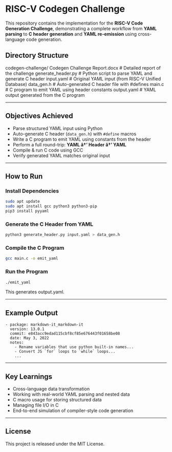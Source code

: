 # RISC-V Codegen Challenge

This repository contains the implementation for the **RISC-V Code Generation Challenge**, demonstrating a complete workflow from **YAML parsing** to **C header generation** and **YAML re-emission** using cross-language code generation.

## Directory Structure

codegen-challenge/
Codegen Challenge Report.docx # Detailed report of the challenge
 generate_header.py # Python script to parse YAML and generate C header
 input.yaml # Original YAML input (from RISC-V Unified Database)
 data_gen.h # Auto-generated C header file with #defines
 main.c # C program to emit YAML using header constants
 output.yaml # YAML output generated from the C program


---

## Objectives Achieved

-  Parse structured YAML input using Python  
-  Auto-generate C header (`data_gen.h`) with `#define` macros  
-  Write a C program to emit YAML using constants from the header  
-  Perform a full round-trip: **YAML â†’ Header â†’ YAML**  
-  Compile & run C code using GCC  
-  Verify generated YAML matches original input  

---

##   How to Run

### Install Dependencies
```bash
sudo apt update
sudo apt install gcc python3 python3-pip
pip3 install pyyaml
```

### Generate the C Header from YAML
```bash
python3 generate_header.py input.yaml > data_gen.h
```

### Compile the C Program
```bash
gcc main.c -o emit_yaml
```

###  Run the Program
```bash
./emit_yaml
```
This generates output.yaml.

---

## Example Output

```
- package: markdown-it_markdown-it
  version: 13.0.1
  commit: e843acc9edad115cbf8cf85e676443f01658be08
  date: May 3, 2022
  notes:
    - Rename variables that use python built-in names...
    - Convert JS `for` loops to `while` loops...
    ...
```

---

## Key Learnings

- Cross-language data transformation  
- Working with real-world YAML parsing and nested data  
- C macro usage for storing structured data  
- Managing file I/O in C  
- End-to-end simulation of compiler-style code generation  

---

## License

This project is released under the MIT License.


